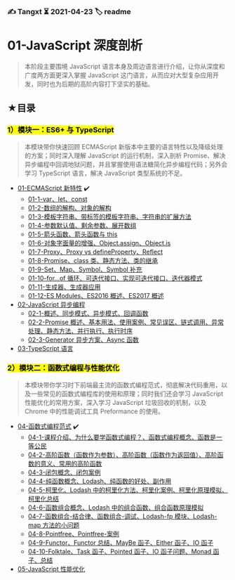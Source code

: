 ### ✍️ Tangxt ⏳ 2021-04-23 🏷️ readme

# 01-JavaScript 深度剖析

> 本阶段主要围境 JavaScript 语言本身及周边语言进行介绍，让你从深度和广度两方面更深入掌握 JavaScript 这门语言，从而应对大型复杂应用开发，同时也为后期的高阶内容打下坚实的基础。

## ★目录

### <mark>1）模块一：ES6+ 与 TypeScript</mark>

> 本模块带你快速回顾 ECMAScript 新版本中主要的语言特性以及降级处理的方案；同时深入理解 JavaScript 的运行机制，深入剖析 Promise、解决异步编程中回调地狱问题，并且掌握使用语法糖简化异步编程代码；另外会学习 TypeScript 语言，解决 JavaScript 类型系统的不足。

- [01-ECMAScript 新特性](./01.md) ✔️
  - [01-1-var、let、const](./01-1.md)
  - [01-2-数组的解构、对象的解构](./01-2.md)
  - [01-3-模板字符串、带标签的模板字符串、字符串的扩展方法](./01-3.md)
  - [01-4-参数默认值、剩余参数、展开数组](./01-4.md)
  - [01-5-箭头函数、箭头函数与 this](./01-5.md)
  - [01-6-对象字面量的增强、Object.assign、Object.is](./01-6.md)
  - [01-7-Proxy、Proxy vs defineProperty、Reflect](./01-7.md)
  - [01-8-Promise、class 类、静态方法、类的继承](./01-8.md)
  - [01-9-Set、Map、Symbol、Symbol 补充](./01-9.md)
  - [01-10-for...of 循环、可迭代接口、实现可迭代接口、迭代器模式](./01-10.md)
  - [01-11-生成器、生成器应用](./01-11.md)
  - [01-12-ES Modules、ES2016 概述、ES2017 概述](./01-12.md)
- [02-JavaScript 异步编程](./02.md)
  - [02-1-概述、同步模式、异步模式、回调函数](./02-1.md)
  - [02-2-Promise 概述、基本用法、使用案例、常见误区、链式调用、异常处理、静态方法、并行执行、执行时序](./02-2.md)
  - [02-3-Generator 异步方案、Async 函数](./02-3.md)
- [03-TypeScript 语言](./03.md)

### <mark>2）模块二：函数式编程与性能优化</mark>

> 本模块带你学习时下前端最主流的函数式编程范式，彻底解决代码重用，以及一些常见的函数式编程库的使用和原理；同时我们还会学习 JavaScript 性能优化的常用方案，深入学习 JavaScript 垃圾回收的机制，以及 Chrome 中的性能调试工具 Preformance 的使用。

- [04-函数式编程范式](./04.md) ✔️
  - [04-1-课程介绍、为什么要学函数式编程？、函数式编程概念、函数是一等公民](./04-1.md)
  - [04-2-高阶函数（函数作为参数）、高阶函数（函数作为返回值）、高阶函数的意义、常用的高阶函数](./04-2.md)
  - [04-3-闭包概念、闭包案例](./04-3.md)
  - [04-4-纯函数概念、Lodash、纯函数的好处、副作用](./04-4.md)
  - [04-5-柯里化、Lodash 中的柯里化方法、柯里化案例、柯里化原理模拟、柯里化总结](./04-5.md)
  - [04-6-函数组合概念、Lodash 中的组合函数、组合函数原理模拟](./04-6.md)
  - [04-7-函数组合-结合律、函数组合-调试、Lodash-fp 模块、Lodash-map 方法的小问题](./04-7.md)
  - [04-8-Pointfree、Pointfree-案例](./04-8.md)
  - [04-9-Functor、Functor 总结、MayBe 函子、Either 函子、IO 函子](./04-9.md)
  - [04-10-Folktale、Task 函子、Pointed 函子、IO 函子问题、Monad 函子、总结](./04-10.md)
- [05-JavaScript 性能优化](./05.md)